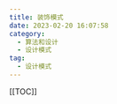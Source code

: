 ```yaml
---
title: 装饰模式
date: 2023-02-20 16:07:58
category: 
  - 算法和设计
  - 设计模式
tag: 
  - 设计模式
---
```


<!-- more -->
[[TOC]]
